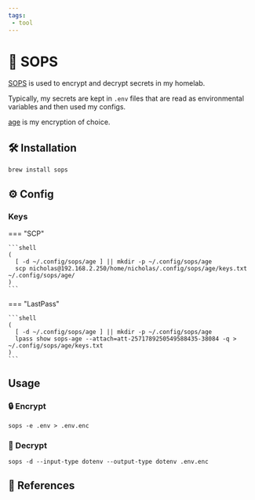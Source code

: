 ```yaml
---
tags:
 - tool
---
```

# :key: SOPS

[SOPS][1] is used to encrypt and decrypt secrets in my homelab.

Typically, my secrets are kept in `.env` files that are read as environmental variables and then used my configs.

[age][2] is my encryption of choice.

## :hammer_and_wrench: Installation

```shell
brew install sops
```

## :gear: Config

### Keys

=== "SCP"

    ```shell
    (
      [ -d ~/.config/sops/age ] || mkdir -p ~/.config/sops/age
      scp nicholas@192.168.2.250/home/nicholas/.config/sops/age/keys.txt ~/.config/sops/age/
    )
    ```

=== "LastPass"

    ```shell
    (
      [ -d ~/.config/sops/age ] || mkdir -p ~/.config/sops/age
      lpass show sops-age --attach=att-2571789250549588435-38084 -q > ~/.config/sops/age/keys.txt
    )
    ```

## Usage

### :lock: Encrypt

```shell
sops -e .env > .env.enc
```

### :closed_lock_with_key: Decrypt

```shell
sops -d --input-type dotenv --output-type dotenv .env.enc
```

## :link: References

[1]: <https://getsops.io/>
[2]: <https://github.com/FiloSottile/age>
